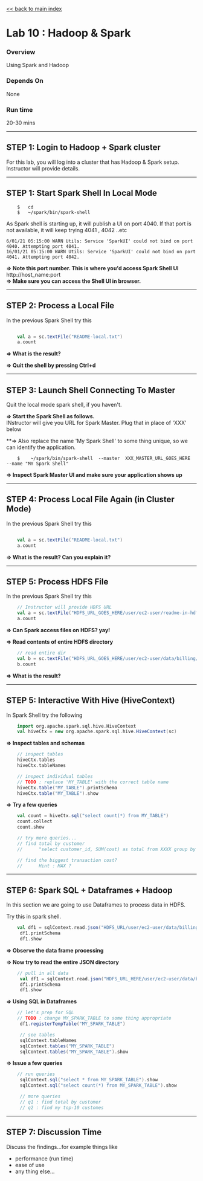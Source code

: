<link rel='stylesheet' href='../assets/css/main.css'/>

[<< back to main index](../README.md) 

Lab 10 : Hadoop & Spark
================================

### Overview
Using Spark and Hadoop

### Depends On 
None

### Run time
20-30 mins

----------------------------
STEP 1: Login to Hadoop + Spark cluster
----------------------------
For this lab, you will log into a cluster that has Hadoop & Spark setup.  Instructor will provide details.

----------------------------
STEP 1: Start Spark Shell  In Local Mode
----------------------------

```
    $   cd
    $   ~/spark/bin/spark-shell
```

As Spark shell is starting up, it will publish a UI on port 4040.  If that port is not available, it will keep trying 4041 , 4042 ..etc

```
6/01/21 05:15:00 WARN Utils: Service 'SparkUI' could not bind on port 4040. Attempting port 4041.
16/01/21 05:15:00 WARN Utils: Service 'SparkUI' could not bind on port 4041. Attempting port 4042.
```


**=> Note this port number.  This is where you'd access Spark Shell UI**  
http://host_name:port   
**=> Make sure you can access the Shell UI in browser.**  

----------------------------
STEP 2: Process a Local File 
----------------------------
In the previous Spark Shell try this
```scala

    val a = sc.textFile("README-local.txt")
    a.count

```

**=> What is the result?**  

**=> Quit the shell by pressing Ctrl+d**  

----------------------------
STEP 3: Launch Shell Connecting To Master
----------------------------

Quit the local mode spark shell, if you haven't.  

**=> Start the Spark Shell as follows.**  
INstructor will give you URL for Spark Master.  Plug that in place of 'XXX' below

**=> Also replace the name 'My Spark Shell' to some thing unique, so we can identify the application.

```
    $    ~/spark/bin/spark-shell  --master  XXX_MASTER_URL_GOES_HERE  --name "MY Spark Shell"
```

**=> Inspect Spark Master UI and make sure your application shows up**


----------------------------
STEP 4: Process Local File Again (in Cluster Mode)
----------------------------
In the previous Spark Shell try this
```scala

    val a = sc.textFile("README-local.txt")
    a.count

```

**=> What is the result? Can you explain it?**


----------------------------
STEP 5: Process HDFS File
----------------------------
In the previous Spark Shell try this
```scala
    // Instructor will provide HDFS URL
    val a = sc.textFile("HDFS_URL_GOES_HERE/user/ec2-user/readme-in-hdfs.txt")
    a.count

```

**=> Can Spark access files on HDFS?  yay!**

**=> Read contents of entire HDFS directory**

```scala
    // read entire dir
    val b = sc.textFile("HDFS_URL_GOES_HERE/user/ec2-user/data/billing/csv/")
    b.count
```

**=> What is the result?**


----------------------------
STEP 5: Interactive With Hive (HiveContext)
----------------------------
In Spark Shell try the following

```scala
    import org.apache.spark.sql.hive.HiveContext
    val hiveCtx = new org.apache.spark.sql.hive.HiveContext(sc)

```

**=> Inspect tables and schemas**

```scala
    // inspect tables
    hiveCtx.tables
    hiveCtx.tableNames

    // inspect individual tables 
    // TODO : replace 'MY_TABLE' with the correct table name
    hiveCtx.table("MY_TABLE").printSchema
    hiveCtx.table("MY_TABLE").show
```

**=> Try a few queries**
```scala
    val count = hiveCtx.sql("select count(*) from MY_TABLE")
    count.collect
    count.show

    // try more queries...
    // find total by customer
    //      "select customer_id, SUM(cost) as total from XXXX group by customer_id"

    // find the biggest transaction cost?
    //      Hint : MAX ?
```


----------------------------
STEP 6: Spark SQL + Dataframes + Hadoop
----------------------------
In this section we are going to use Dataframes to process data in HDFS.

Try this in spark shell.

```scala
    val df1 = sqlContext.read.json("HDFS_URL/user/ec2-user/data/billing/json-100M/sample.json")
     df1.printSchema
     df1.show
```

**=> Observe the data frame processing**


**=> Now try to read the entire JSON directory**

```scala
    // pull in all data
     val df1 = sqlContext.read.json("HDFS_URL_HERE/user/ec2-user/data/billing/json-100M/")
     df1.printSchema
     df1.show
```

**=> Using SQL in Dataframes**

```scala
    // let's prep for SQL
    // TODO : change MY_SPARK_TABLE to some thing appropriate
     df1.registerTempTable("MY_SPARK_TABLE")

     // see tables
     sqlContext.tableNames
     sqlContext.tables("MY_SPARK_TABLE")
     sqlContext.tables("MY_SPARK_TABLE").show
```

**=> Issue a few queries**

```scala
    // run queries
     sqlContext.sql("select * from MY_SPARK_TABLE").show
     sqlContext.sql("select count(*) from MY_SPARK_TABLE").show

     // more queries
     // q1 : find total by customer
     // q2 : find my top-10 customes
```


----------------------------
STEP 7: Discussion Time
----------------------------
Discuss the findings...for example things like
- performance (run time)
- ease of use
- any thing else...